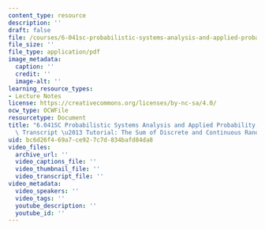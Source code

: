 ```yaml
---
content_type: resource
description: ''
draft: false
file: /courses/6-041sc-probabilistic-systems-analysis-and-applied-probability-fall-2013/bc6d26f469a7ce927c7d834bafd84da8_MIT6_041SCF13_The_Sum_of_Discrete_and_Continuous_R_V_S_300k.pdf
file_size: ''
file_type: application/pdf
image_metadata:
  caption: ''
  credit: ''
  image-alt: ''
learning_resource_types:
- Lecture Notes
license: https://creativecommons.org/licenses/by-nc-sa/4.0/
ocw_type: OCWFile
resourcetype: Document
title: "6.041SC Probabilistic Systems Analysis and Applied Probability, Fall 2013\
  \ Transcript \u2013 Tutorial: The Sum of Discrete and Continuous Random Variables"
uid: bc6d26f4-69a7-ce92-7c7d-834bafd84da8
video_files:
  archive_url: ''
  video_captions_file: ''
  video_thumbnail_file: ''
  video_transcript_file: ''
video_metadata:
  video_speakers: ''
  video_tags: ''
  youtube_description: ''
  youtube_id: ''
---
```

